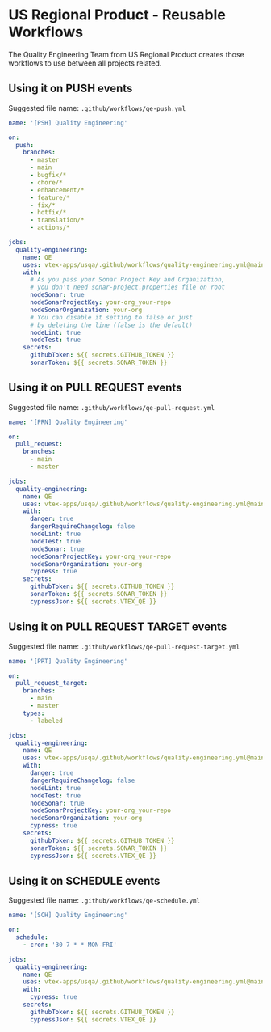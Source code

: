 # US Regional Product - Reusable Workflows

The Quality Engineering Team from US Regional Product creates those workflows to use between all projects related.

## Using it on PUSH events
Suggested file name: `.github/workflows/qe-push.yml`

```yaml
name: '[PSH] Quality Engineering'

on:
  push:
    branches: 
      - master
      - main
      - bugfix/*
      - chore/*
      - enhancement/*
      - feature/*
      - fix/*
      - hotfix/*
      - translation/*
      - actions/*

jobs:
  quality-engineering:
    name: QE
    uses: vtex-apps/usqa/.github/workflows/quality-engineering.yml@main
    with:
      # As you pass your Sonar Project Key and Organization,
      # you don't need sonar-project.properties file on root
      nodeSonar: true
      nodeSonarProjectKey: your-org_your-repo
      nodeSonarOrganization: your-org
      # You can disable it setting to false or just
      # by deleting the line (false is the default)
      nodeLint: true
      nodeTest: true
    secrets:
      githubToken: ${{ secrets.GITHUB_TOKEN }}
      sonarToken: ${{ secrets.SONAR_TOKEN }}
```

## Using it on PULL REQUEST events
Suggested file name: `.github/workflows/qe-pull-request.yml`

```yaml
name: '[PRN] Quality Engineering'

on:
  pull_request:
    branches: 
      - main
      - master

jobs:
  quality-engineering:
    name: QE
    uses: vtex-apps/usqa/.github/workflows/quality-engineering.yml@main
    with:
      danger: true
      dangerRequireChangelog: false
      nodeLint: true
      nodeTest: true
      nodeSonar: true
      nodeSonarProjectKey: your-org_your-repo
      nodeSonarOrganization: your-org      
      cypress: true
    secrets:
      githubToken: ${{ secrets.GITHUB_TOKEN }}
      sonarToken: ${{ secrets.SONAR_TOKEN }}
      cypressJson: ${{ secrets.VTEX_QE }}
```

## Using it on PULL REQUEST TARGET events
Suggested file name: `.github/workflows/qe-pull-request-target.yml`

```yaml
name: '[PRT] Quality Engineering'

on:
  pull_request_target:
    branches: 
      - main
      - master
    types:
      - labeled

jobs:
  quality-engineering:
    name: QE
    uses: vtex-apps/usqa/.github/workflows/quality-engineering.yml@main
    with:
      danger: true
      dangerRequireChangelog: false
      nodeLint: true
      nodeTest: true
      nodeSonar: true
      nodeSonarProjectKey: your-org_your-repo
      nodeSonarOrganization: your-org      
      cypress: true
    secrets:
      githubToken: ${{ secrets.GITHUB_TOKEN }}
      sonarToken: ${{ secrets.SONAR_TOKEN }}
      cypressJson: ${{ secrets.VTEX_QE }}
```

## Using it on SCHEDULE events
Suggested file name: `.github/workflows/qe-schedule.yml`

```yaml
name: '[SCH] Quality Engineering'

on:
  schedule:
    - cron: '30 7 * * MON-FRI'

jobs:
  quality-engineering:
    name: QE
    uses: vtex-apps/usqa/.github/workflows/quality-engineering.yml@main
    with:
      cypress: true
    secrets:
      githubToken: ${{ secrets.GITHUB_TOKEN }}
      cypressJson: ${{ secrets.VTEX_QE }}
```
